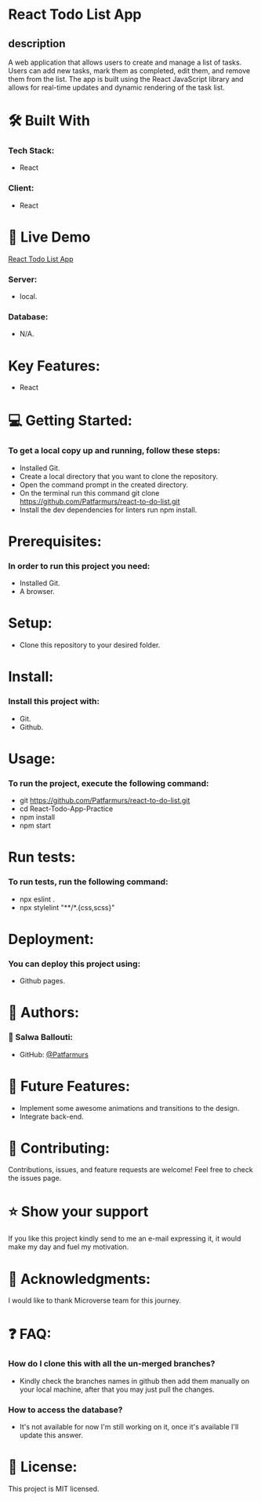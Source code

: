 # React Todo List App

## description
A web application that allows users to create and manage a list of tasks. Users can add new tasks, mark them as completed, edit them,  and remove them from the list. The app is built using the React JavaScript library and allows for real-time updates and dynamic rendering of the task list.
# 🛠 Built With
### Tech Stack:
- React

### Client:
- React

# 🚀 Live Demo <a name="live-demo"></a>

[React Todo List App](https://github.com/Patfarmurs/react-to-do-list)
### Server:
- local.
### Database:
- N/A.

# Key Features:
- React

# 💻 Getting Started:
### To get a local copy up and running, follow these steps:
- Installed Git.
- Create a local directory that you want to clone the repository.
- Open the command prompt in the created directory.
- On the terminal run this command git clone https://github.com/Patfarmurs/react-to-do-list.git
- Install the dev dependencies for linters run npm install.

# Prerequisites:
### In order to run this project you need:
- Installed Git.
- A browser.

# Setup:
- Clone this repository to your desired folder.

# Install:
### Install this project with:
- Git.
- Github.

# Usage:
### To run the project, execute the following command:
- git https://github.com/Patfarmurs/react-to-do-list.git
- cd React-Todo-App-Practice
- npm install
- npm start


# Run tests:
### To run tests, run the following command:
- npx eslint .
- npx stylelint "**/*.{css,scss}"

# Deployment:
### You can deploy this project using:
- Github pages.

# 👥 Authors:
### 👤 Salwa Ballouti:
- GitHub: [@Patfarmurs](https://github.com/Patfarmurs)

# 🔭 Future Features:
- Implement some awesome animations and transitions to the design.
- Integrate back-end.


# 🤝 Contributing:
Contributions, issues, and feature requests are welcome!
Feel free to check the issues page.

# ⭐️ Show your support
If you like this project kindly send to me an e-mail expressing it, it would make my day and fuel my motivation.

# 🙏 Acknowledgments:
I would like to thank Microverse team for this journey.

# ❓ FAQ:
### How do I clone this with all the un-merged branches?
- Kindly check the branches names in github then add them manually on your local machine, after that you may just pull the changes.
### How to access the database?
- It's not available for now I'm still working on it, once it's available I'll update this answer.

# 📝 License:
This project is MIT licensed.